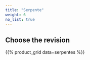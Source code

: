```yaml
---
title: "Serpente"
weight: 6
no_list: true
---
```


## Choose the revision


{{% product_grid data=serpentes %}}
